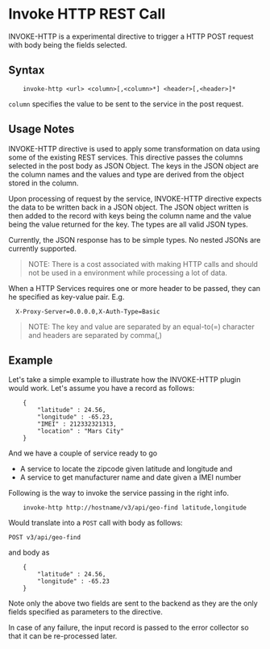 # Invoke HTTP REST Call

INVOKE-HTTP is a experimental directive to trigger a HTTP POST request
with body being the fields selected.

## Syntax

```
    invoke-http <url> <column>[,<column>*] <header>[,<header>]*
```

```column``` specifies the value to be sent to the service in the post
request.

## Usage Notes

INVOKE-HTTP directive is used to apply some transformation on data using
some of the existing REST services. This directive passes the columns
selected in the post body as JSON Object. The keys in the JSON object
are the column names and the values and type are derived from the object
stored in the column.

Upon processing of request by the service, INVOKE-HTTP directive expects
the data to be written back in a JSON object. The JSON object written
is then added to the record with keys being the column name and the value
being the value returned for the key. The types are all valid JSON types.

Currently, the JSON response has to be simple types. No nested JSONs are
currently supported.

> NOTE: There is a cost associated with making HTTP calls and should not
be used in a environment while processing a lot of data.

When a HTTP Services requires one or more header to be passed, they
can he specified as key-value pair. E.g.

```
  X-Proxy-Server=0.0.0.0,X-Auth-Type=Basic
```

> NOTE: The key and value are separated by an equal-to(=) character and
headers are separated by comma(,)

## Example

Let's take a simple example to illustrate how the INVOKE-HTTP plugin
would work. Let's assume you have a record as follows:
```
    {
        "latitude" : 24.56,
        "longitude" : -65.23,
        "IMEI" : 212332321313,
        "location" : "Mars City"
    }
```

And we have a couple of service ready to go

* A service to locate the zipcode given latitude and longitude and
* A service to get manufacturer name and date given a IMEI number

Following is the way to invoke the service passing in the right info.
```
    invoke-http http://hostname/v3/api/geo-find latitude,longitude
```

Would translate into a ```POST``` call with body as follows:

```
POST v3/api/geo-find
```

and body as
```
    {
        "latitude" : 24.56,
        "longitude" : -65.23
    }
```
Note only the above two fields are sent to the backend as they are the
only fields specified as parameters to the directive.

In case of any failure, the input record is passed to the error collector
so that it can be re-processed later. 
